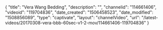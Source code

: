 {
    "title": "Vera Wang Bedding",
    "description": "",
    "channelid": "114661406",
    "videoid": "119704836",
    "date_created": "1506458523",
    "date_modified": "1508856089",
    "type": "captivate",
    "layout": "channelVideo",
    "url": "\/latest-videos\/20170308-vera-bbb-60sec-v1-2-mov\/114661406-119704836"
}